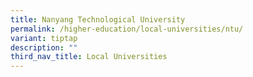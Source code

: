 ```yaml
---
title: Nanyang Technological University
permalink: /higher-education/local-universities/ntu/
variant: tiptap
description: ""
third_nav_title: Local Universities
---
```

